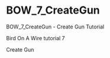 BOW_7_CreateGun
===============

BOW_7_CreateGun - Create Gun Tutorial

Bird On A Wire tutorial 7

Create Gun 
